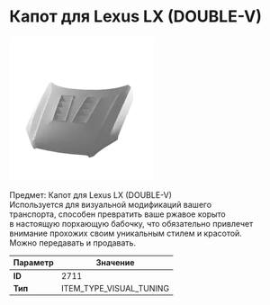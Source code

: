 # Капот для Lexus LX (DOUBLE-V)

![Item Image](../img/2711.webp?raw=true)

Предмет: Капот для Lexus LX (DOUBLE-V)<br>Используется для визуальной модификаций вашего<br>транспорта, способен превратить ваше ржавое корыто<br>в настоящую порхающую бабочку, что обязательно привлечет<br>внимание прохожих своим уникальным стилем и красотой.<br>Можно передавать и продавать.


| Параметр | Значение |
|----------|----------|
| **ID** | 2711 |
| **Тип** | ITEM_TYPE_VISUAL_TUNING |

